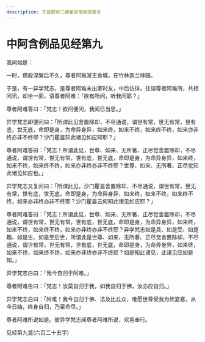 ```yaml
---
description: 东晋罽宾三藏瞿昙僧伽提婆译
---
```


# 中阿含例品见经第九

我闻如是：

一时，佛般涅槃后不久，尊者阿难游王舍城，在竹林迦兰哆园。

于是，有一异学梵志，是尊者阿难未出家时友，中后彷徉，往诣尊者阿难所，共相问讯，却坐一面，语尊者阿难：「欲有所问，听我问耶？」

尊者阿难答曰：「梵志！欲问便问，我闻已当思。」

异学梵志即便问曰：「所谓此见舍置除却，不尽通说，谓世有常，世无有常，世有底，世无底，命即是身，为命异身异，如来终，如来不终，如来终不终，如来亦非终亦非不终耶？沙门瞿昙知此诸见如应知耶？」

尊者阿难答曰：「梵志！所谓此见，世尊、如来、无所著、正尽觉舍置除却，不尽通说，谓世有常，世无有常，世有底，世无底，命即是身，为命异身异，如来终，如来不终，如来终不终，如来亦非终亦非不终耶？世尊、如来、无所著、正尽觉知此诸见如应也。」

异学梵志又复问曰：「所谓此见，沙门瞿昙舍置除却，不尽通说，谓世有常，世无有常，世有底，世无底，命即是身，为命异身异，如来终，如来不终，如来终不终，如来亦非终亦非不终耶？沙门瞿昙云何知此诸见如应耶？」

尊者阿难答曰：「梵志！所谓此见，世尊、如来、无所著、正尽觉舍置除却，不尽通说，谓世有常，世无有常，世有底，世无底，命即是身，为命异身异，如来终，如来不终，如来终不终，如来亦非终亦非不终耶？异学梵志如是具、如是受、如是趣、如是生、如是至后世，所谓此是世尊、如来、无所著、正尽觉舍置除却，不尽通说，谓世有常，世无有常，世有底，世无底，命即是身，为命异身异，如来终，如来不终，如来终不终，如来亦非终亦非不终耶？如是知此诸见，此诸见应如是知。」

异学梵志白曰：「我今自归于阿难。」

尊者阿难告曰：「梵志！汝莫自归于我，如我自归于佛，汝亦应自归。」

异学梵志白曰：「阿难！我今自归于佛、法及比丘众，唯愿世尊受我为优婆塞，从今日始，终身自归，乃至命尽。」

尊者阿难所说如是。彼异学梵志闻尊者阿难所说，欢喜奉行。

见经第九竟(六百二十五字)
